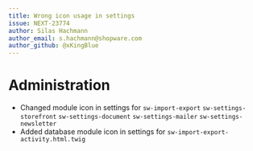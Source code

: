 ```yaml
---
title: Wrong icon usage in settings
issue: NEXT-23774
author: Silas Hachmann
author_email: s.hachmann@shopware.com
author_github: @xKingBlue
---
```

# Administration
* Changed module icon in settings for `sw-import-export` `sw-settings-storefront` `sw-settings-document` `sw-settings-mailer` `sw-settings-newsletter`
* Added database module icon in settings for `sw-import-export-activity.html.twig`
